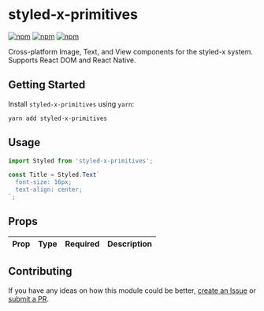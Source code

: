 # styled-x-primitives

[![npm](https://img.shields.io/npm/v/styled-x-primitives.svg)](https://www.npmjs.com/package/styled-x-primitives)
[![npm](https://img.shields.io/npm/dt/styled-x-primitives.svg)](https://www.npmjs.com/package/styled-x-primitives)
[![npm](https://img.shields.io/npm/l/styled-x-primitives.svg)](https://github.com/negativetwelve/styled-x/blob/master/LICENSE)

Cross-platform Image, Text, and View components for the styled-x system. Supports React DOM and React Native.

## Getting Started

Install `styled-x-primitives` using `yarn`:

```shell
yarn add styled-x-primitives
```

## Usage

```javascript
import Styled from 'styled-x-primitives';

const Title = Styled.Text`
  font-size: 16px;
  text-align: center;
`;
```

## Props

Prop | Type | Required | Description
-----|------|----------|------------

## Contributing

If you have any ideas on how this module could be better, [create an Issue](https://github.com/negativetwelve/styled-x/issues) or [submit a PR](https://github.com/negativetwelve/styled-x/pulls).
